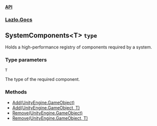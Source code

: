 #### [API](./API.md 'API')
### [Lazlo.Gocs](./API.md#Lazlo-Gocs 'Lazlo.Gocs')
## SystemComponents&lt;T&gt; `type`
Holds a high-performance registry of components required by a system.
### Type parameters

<a name='Lazlo-Gocs-SystemComponents-T--T'></a>
`T`

The type of the required component.
### Methods
- [Add(UnityEngine.GameObject)](./Lazlo-Gocs-SystemComponents-T--Add(UnityEngine-GameObject).md 'Lazlo.Gocs.SystemComponents&lt;T&gt;.Add(UnityEngine.GameObject)')
- [Add(UnityEngine.GameObject, T)](./Lazlo-Gocs-SystemComponents-T--Add(UnityEngine-GameObject-_T).md 'Lazlo.Gocs.SystemComponents&lt;T&gt;.Add(UnityEngine.GameObject, T)')
- [Remove(UnityEngine.GameObject)](./Lazlo-Gocs-SystemComponents-T--Remove(UnityEngine-GameObject).md 'Lazlo.Gocs.SystemComponents&lt;T&gt;.Remove(UnityEngine.GameObject)')
- [Remove(UnityEngine.GameObject, T)](./Lazlo-Gocs-SystemComponents-T--Remove(UnityEngine-GameObject-_T).md 'Lazlo.Gocs.SystemComponents&lt;T&gt;.Remove(UnityEngine.GameObject, T)')
